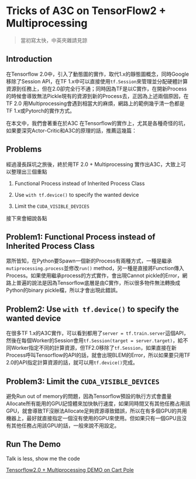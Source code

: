 # Tricks of A3C on TensorFlow2 + Multiprocessing

> 當初寫太快，中英夾雜請見諒

## Introduction

在Tensorflow 2.0中，引入了動態圖的實作，取代1.x的靜態圖概念，同時Google移除了Session API，在TF 1.x中可以直接使用```tf.Session```來管理並分配硬體計算資源到任務上，但在2.0卻完全行不通；同時因為TF是以C實作，在開新Process的時候會導致無法Pickle現有的資源到新的Process去，正因為上述兩個原因，在TF 2.0 用Multiprocessing會遇到相當大的麻煩，網路上的範例幾乎清一色都是TF 1.x或Pytorch的實作方式。

在本文中，我們會著重在於A3C 在Tensorflow的實作上，尤其是各種奇怪的坑，如果要深究Actor-Critic和A3C的原理的話，推薦這幾篇：

## Problems

經過漫長踩坑之旅後，終於用TF 2.0 + Multiprocessing 實作出A3C，大致上可以整理出三個重點

1. Functional Process instead of Inherited Process Class
   
2. Use ```with tf.device()``` to specify the wanted device
   
3. Limit the ```CUDA_VISIBLE_DEVICES```

接下來會細說各點

## Problem1: Functional Process instead of Inherited Process Class

眾所皆知，在Python要Spawn一個新的Process有兩種方式，一種是繼承```mutiprocessing.process```並修改```run()``` method，另一種是直接將Function傳入Process。如果使用繼承process的方式實作，會出現Cannot pickle的Error，網路上普遍的說法是因為Tensorflow底層是由C實作，所以很多物件無法轉換成Python的binary pickle檔，所以才會出現此錯誤。

## Problem2: Use ```with tf.device()``` to specify the wanted device

在很多TF 1.x的A3C實作，可以看到都用了```server = tf.train.server```這個API，然後在每個Worker的Session會用```tf.Session(target = server.target)```，給不同Worker指定不同的計算資源，但TF2.0移除了```tf.Session```，如果直接在新Process呼叫Tensorflow的API的話，就會出現BLEM的Error，所以如果要只用TF 2.0的API指定計算資源的話，就可以用```tf.device()```完成。

## Problem3: Limit the ```CUDA_VISIBLE_DEVICES```

避免Run out of memory的問題，因為Tensorflow預設的執行方式會盡量Allocate所有能用的GPU記憶體來加快執行速度，如果同時間又有其他任務占用該GPU，就會導致TF沒辦法Allocate足夠資源導致錯誤，所以在有多個GPU的共用機器上，最好就直接指定一個沒有使用的GPU來使用。但如果只有一個GPU且沒有其他任務占用該GPU的話，一般來說不用設定。

## Run The Demo

Talk is less, show me the code

[Tensorflow2.0 + Multiprocessing DEMO on Cart Pole](./a3c-test.py)